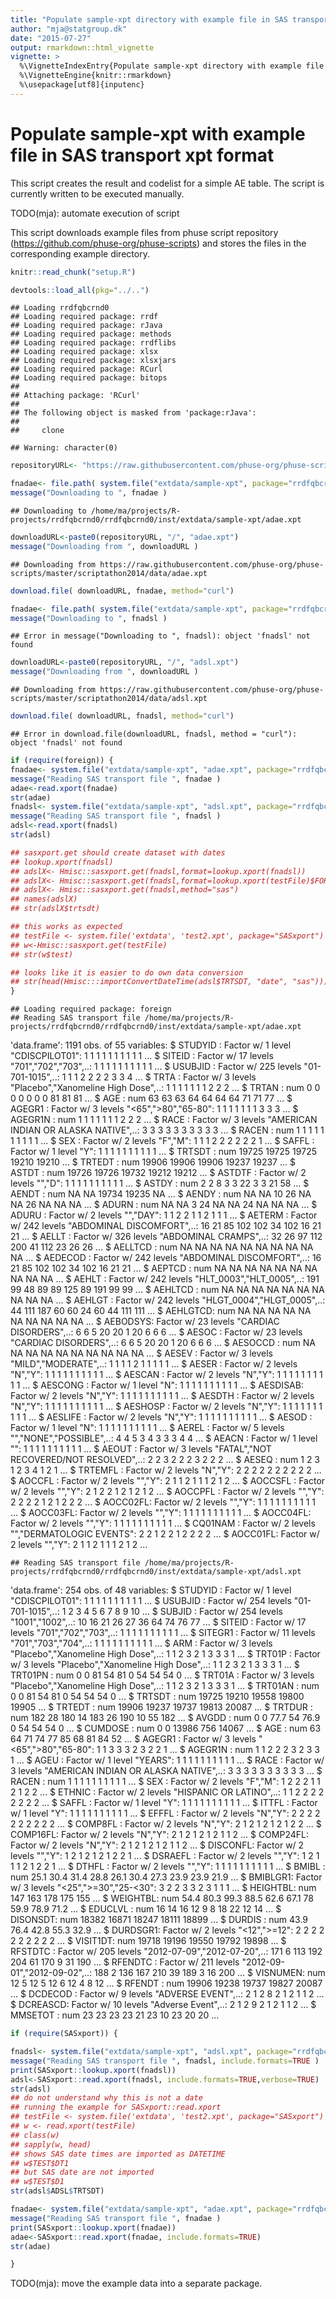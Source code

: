 ```yaml
---
title: "Populate sample-xpt directory with example file in SAS transport xpt format"
author: "mja@statgroup.dk"
date: "2015-07-27"
output: rmarkdown::html_vignette
vignette: >
  %\VignetteIndexEntry{Populate sample-xpt directory with example file in SAS transport xpt format}
  %\VignetteEngine{knitr::rmarkdown}
  %\usepackage[utf8]{inputenc}
---
```


# Populate sample-xpt with example file in SAS transport xpt format

This script creates the result and codelist for a simple AE table.
The script is currently written to be executed manually.

TODO(mja): automate execution of script

This script downloads example files from phuse script repository
(https://github.com/phuse-org/phuse-scripts) and stores the files in
the corresponding example directory.


```r
knitr::read_chunk("setup.R")
```

```r
devtools::load_all(pkg="../..")
```

```
## Loading rrdfqbcrnd0
## Loading required package: rrdf
## Loading required package: rJava
## Loading required package: methods
## Loading required package: rrdflibs
## Loading required package: xlsx
## Loading required package: xlsxjars
## Loading required package: RCurl
## Loading required package: bitops
## 
## Attaching package: 'RCurl'
## 
## The following object is masked from 'package:rJava':
## 
##     clone
```

```
## Warning: character(0)
```



```r
repositoryURL<- "https://raw.githubusercontent.com/phuse-org/phuse-scripts/master/scriptathon2014/data"

fnadae<- file.path( system.file("extdata/sample-xpt", package="rrdfqbcrnd0"), "adae.xpt" )
message("Downloading to ", fnadae )
```

```
## Downloading to /home/ma/projects/R-projects/rrdfqbcrnd0/rrdfqbcrnd0/inst/extdata/sample-xpt/adae.xpt
```

```r
downloadURL<-paste0(repositoryURL, "/", "adae.xpt")
message("Downloading from ", downloadURL )
```

```
## Downloading from https://raw.githubusercontent.com/phuse-org/phuse-scripts/master/scriptathon2014/data/adae.xpt
```

```r
download.file( downloadURL, fnadae, method="curl")

fnadae<- file.path( system.file("extdata/sample-xpt", package="rrdfqbcrnd0"), "adsl.xpt" )
message("Downloading to ", fnadsl )
```

```
## Error in message("Downloading to ", fnadsl): object 'fnadsl' not found
```

```r
downloadURL<-paste0(repositoryURL, "/", "adsl.xpt")
message("Downloading from ", downloadURL )
```

```
## Downloading from https://raw.githubusercontent.com/phuse-org/phuse-scripts/master/scriptathon2014/data/adsl.xpt
```

```r
download.file( downloadURL, fnadsl, method="curl")
```

```
## Error in download.file(downloadURL, fnadsl, method = "curl"): object 'fnadsl' not found
```


```r
if (require(foreign)) {
fnadae<- system.file("extdata/sample-xpt", "adae.xpt", package="rrdfqbcrnd0")
message("Reading SAS transport file ", fnadae )
adae<-read.xport(fnadae)
str(adae)
fnadsl<- system.file("extdata/sample-xpt", "adsl.xpt", package="rrdfqbcrnd0")
message("Reading SAS transport file ", fnadsl )
adsl<-read.xport(fnadsl)
str(adsl)

## sasxport.get should create dataset with dates
## lookup.xport(fnadsl)
## adslX<- Hmisc::sasxport.get(fnadsl,format=lookup.xport(fnadsl))
## adslX<- Hmisc::sasxport.get(fnadsl,format=lookup.xport(testFile)$FORMAT)
## adslX<- Hmisc::sasxport.get(fnadsl,method="sas")
## names(adslX)
## str(adslX$trtsdt)

## this works as expected
## testFile <- system.file('extdata', 'test2.xpt', package="SASxport")
## w<-Hmisc::sasxport.get(testFile)
## str(w$test)

## looks like it is easier to do own data conversion
## str(head(Hmisc:::importConvertDateTime(adsl$TRTSDT, "date", "sas")))
}
```

```
## Loading required package: foreign
## Reading SAS transport file /home/ma/projects/R-projects/rrdfqbcrnd0/rrdfqbcrnd0/inst/extdata/sample-xpt/adae.xpt
```

'data.frame':	1191 obs. of  55 variables:
 $ STUDYID : Factor w/ 1 level "CDISCPILOT01": 1 1 1 1 1 1 1 1 1 1 ...
 $ SITEID  : Factor w/ 17 levels "701","702","703",..: 1 1 1 1 1 1 1 1 1 1 ...
 $ USUBJID : Factor w/ 225 levels "01-701-1015",..: 1 1 1 2 2 2 2 3 3 4 ...
 $ TRTA    : Factor w/ 3 levels "Placebo","Xanomeline High Dose",..: 1 1 1 1 1 1 1 2 2 2 ...
 $ TRTAN   : num  0 0 0 0 0 0 0 81 81 81 ...
 $ AGE     : num  63 63 63 64 64 64 64 71 71 77 ...
 $ AGEGR1  : Factor w/ 3 levels "<65",">80","65-80": 1 1 1 1 1 1 1 3 3 3 ...
 $ AGEGR1N : num  1 1 1 1 1 1 1 2 2 2 ...
 $ RACE    : Factor w/ 3 levels "AMERICAN INDIAN OR ALASKA NATIVE",..: 3 3 3 3 3 3 3 3 3 3 ...
 $ RACEN   : num  1 1 1 1 1 1 1 1 1 1 ...
 $ SEX     : Factor w/ 2 levels "F","M": 1 1 1 2 2 2 2 2 2 1 ...
 $ SAFFL   : Factor w/ 1 level "Y": 1 1 1 1 1 1 1 1 1 1 ...
 $ TRTSDT  : num  19725 19725 19725 19210 19210 ...
 $ TRTEDT  : num  19906 19906 19906 19237 19237 ...
 $ ASTDT   : num  19726 19726 19732 19212 19212 ...
 $ ASTDTF  : Factor w/ 2 levels "","D": 1 1 1 1 1 1 1 1 1 1 ...
 $ ASTDY   : num  2 2 8 3 3 22 3 3 21 58 ...
 $ AENDT   : num  NA NA 19734 19235 NA ...
 $ AENDY   : num  NA NA 10 26 NA NA 26 NA NA NA ...
 $ ADURN   : num  NA NA 3 24 NA NA 24 NA NA NA ...
 $ ADURU   : Factor w/ 2 levels "","DAY": 1 1 2 2 1 1 2 1 1 1 ...
 $ AETERM  : Factor w/ 242 levels "ABDOMINAL DISCOMFORT",..: 16 21 85 102 102 34 102 16 21 21 ...
 $ AELLT   : Factor w/ 326 levels "ABDOMINAL CRAMPS",..: 32 26 97 112 200 41 112 23 26 26 ...
 $ AELLTCD : num  NA NA NA NA NA NA NA NA NA NA ...
 $ AEDECOD : Factor w/ 242 levels "ABDOMINAL DISCOMFORT",..: 16 21 85 102 102 34 102 16 21 21 ...
 $ AEPTCD  : num  NA NA NA NA NA NA NA NA NA NA ...
 $ AEHLT   : Factor w/ 242 levels "HLT_0003","HLT_0005",..: 191 99 48 89 89 125 89 191 99 99 ...
 $ AEHLTCD : num  NA NA NA NA NA NA NA NA NA NA ...
 $ AEHLGT  : Factor w/ 242 levels "HLGT_0004","HLGT_0005",..: 44 111 187 60 60 24 60 44 111 111 ...
 $ AEHLGTCD: num  NA NA NA NA NA NA NA NA NA NA ...
 $ AEBODSYS: Factor w/ 23 levels "CARDIAC DISORDERS",..: 6 6 5 20 20 1 20 6 6 6 ...
 $ AESOC   : Factor w/ 23 levels "CARDIAC DISORDERS",..: 6 6 5 20 20 1 20 6 6 6 ...
 $ AESOCCD : num  NA NA NA NA NA NA NA NA NA NA ...
 $ AESEV   : Factor w/ 3 levels "MILD","MODERATE",..: 1 1 1 1 2 1 1 1 1 1 ...
 $ AESER   : Factor w/ 2 levels "N","Y": 1 1 1 1 1 1 1 1 1 1 ...
 $ AESCAN  : Factor w/ 2 levels "N","Y": 1 1 1 1 1 1 1 1 1 1 ...
 $ AESCONG : Factor w/ 1 level "N": 1 1 1 1 1 1 1 1 1 1 ...
 $ AESDISAB: Factor w/ 2 levels "N","Y": 1 1 1 1 1 1 1 1 1 1 ...
 $ AESDTH  : Factor w/ 2 levels "N","Y": 1 1 1 1 1 1 1 1 1 1 ...
 $ AESHOSP : Factor w/ 2 levels "N","Y": 1 1 1 1 1 1 1 1 1 1 ...
 $ AESLIFE : Factor w/ 2 levels "N","Y": 1 1 1 1 1 1 1 1 1 1 ...
 $ AESOD   : Factor w/ 1 level "N": 1 1 1 1 1 1 1 1 1 1 ...
 $ AEREL   : Factor w/ 5 levels "","NONE","POSSIBLE",..: 4 4 5 3 4 3 3 3 4 4 ...
 $ AEACN   : Factor w/ 1 level "": 1 1 1 1 1 1 1 1 1 1 ...
 $ AEOUT   : Factor w/ 3 levels "FATAL","NOT RECOVERED/NOT RESOLVED",..: 2 2 3 2 2 2 3 2 2 2 ...
 $ AESEQ   : num  1 2 3 1 2 3 4 1 2 1 ...
 $ TRTEMFL : Factor w/ 2 levels "N","Y": 2 2 2 2 2 2 2 2 2 2 ...
 $ AOCCFL  : Factor w/ 2 levels "","Y": 2 1 1 2 1 1 1 2 1 2 ...
 $ AOCCSFL : Factor w/ 2 levels "","Y": 2 1 2 2 1 2 1 2 1 2 ...
 $ AOCCPFL : Factor w/ 2 levels "","Y": 2 2 2 2 1 2 1 2 2 2 ...
 $ AOCC02FL: Factor w/ 2 levels "","Y": 1 1 1 1 1 1 1 1 1 1 ...
 $ AOCC03FL: Factor w/ 2 levels "","Y": 1 1 1 1 1 1 1 1 1 1 ...
 $ AOCC04FL: Factor w/ 2 levels "","Y": 1 1 1 1 1 1 1 1 1 1 ...
 $ CQ01NAM : Factor w/ 2 levels "","DERMATOLOGIC EVENTS": 2 2 1 2 2 1 2 2 2 2 ...
 $ AOCC01FL: Factor w/ 2 levels "","Y": 2 1 1 2 1 1 1 2 1 2 ...

```
## Reading SAS transport file /home/ma/projects/R-projects/rrdfqbcrnd0/rrdfqbcrnd0/inst/extdata/sample-xpt/adsl.xpt
```

'data.frame':	254 obs. of  48 variables:
 $ STUDYID : Factor w/ 1 level "CDISCPILOT01": 1 1 1 1 1 1 1 1 1 1 ...
 $ USUBJID : Factor w/ 254 levels "01-701-1015",..: 1 2 3 4 5 6 7 8 9 10 ...
 $ SUBJID  : Factor w/ 254 levels "1001","1002",..: 10 16 21 26 27 36 64 74 76 77 ...
 $ SITEID  : Factor w/ 17 levels "701","702","703",..: 1 1 1 1 1 1 1 1 1 1 ...
 $ SITEGR1 : Factor w/ 11 levels "701","703","704",..: 1 1 1 1 1 1 1 1 1 1 ...
 $ ARM     : Factor w/ 3 levels "Placebo","Xanomeline High Dose",..: 1 1 2 3 2 1 3 3 3 1 ...
 $ TRT01P  : Factor w/ 3 levels "Placebo","Xanomeline High Dose",..: 1 1 2 3 2 1 3 3 3 1 ...
 $ TRT01PN : num  0 0 81 54 81 0 54 54 54 0 ...
 $ TRT01A  : Factor w/ 3 levels "Placebo","Xanomeline High Dose",..: 1 1 2 3 2 1 3 3 3 1 ...
 $ TRT01AN : num  0 0 81 54 81 0 54 54 54 0 ...
 $ TRTSDT  : num  19725 19210 19558 19800 19905 ...
 $ TRTEDT  : num  19906 19237 19737 19813 20087 ...
 $ TRTDUR  : num  182 28 180 14 183 26 190 10 55 182 ...
 $ AVGDD   : num  0 0 77.7 54 76.9 0 54 54 54 0 ...
 $ CUMDOSE : num  0 0 13986 756 14067 ...
 $ AGE     : num  63 64 71 74 77 85 68 81 84 52 ...
 $ AGEGR1  : Factor w/ 3 levels "<65",">80","65-80": 1 1 3 3 3 2 3 2 2 1 ...
 $ AGEGR1N : num  1 1 2 2 2 3 2 3 3 1 ...
 $ AGEU    : Factor w/ 1 level "YEARS": 1 1 1 1 1 1 1 1 1 1 ...
 $ RACE    : Factor w/ 3 levels "AMERICAN INDIAN OR ALASKA NATIVE",..: 3 3 3 3 3 3 3 3 3 3 ...
 $ RACEN   : num  1 1 1 1 1 1 1 1 1 1 ...
 $ SEX     : Factor w/ 2 levels "F","M": 1 2 2 2 1 1 2 1 2 2 ...
 $ ETHNIC  : Factor w/ 2 levels "HISPANIC OR LATINO",..: 1 1 2 2 2 2 2 2 2 2 ...
 $ SAFFL   : Factor w/ 1 level "Y": 1 1 1 1 1 1 1 1 1 1 ...
 $ ITTFL   : Factor w/ 1 level "Y": 1 1 1 1 1 1 1 1 1 1 ...
 $ EFFFL   : Factor w/ 2 levels "N","Y": 2 2 2 2 2 2 2 2 2 2 ...
 $ COMP8FL : Factor w/ 2 levels "N","Y": 2 1 2 1 2 1 2 1 2 2 ...
 $ COMP16FL: Factor w/ 2 levels "N","Y": 2 1 2 1 2 1 2 1 1 2 ...
 $ COMP24FL: Factor w/ 2 levels "N","Y": 2 1 2 1 2 1 2 1 1 2 ...
 $ DISCONFL: Factor w/ 2 levels "","Y": 1 2 1 2 1 2 1 2 2 1 ...
 $ DSRAEFL : Factor w/ 2 levels "","Y": 1 2 1 1 1 2 1 2 2 1 ...
 $ DTHFL   : Factor w/ 2 levels "","Y": 1 1 1 1 1 1 1 1 1 1 ...
 $ BMIBL   : num  25.1 30.4 31.4 28.8 26.1 30.4 27.3 23.9 23.9 21.9 ...
 $ BMIBLGR1: Factor w/ 3 levels "<25",">=30","25-<30": 3 2 2 3 3 2 3 1 1 1 ...
 $ HEIGHTBL: num  147 163 178 175 155 ...
 $ WEIGHTBL: num  54.4 80.3 99.3 88.5 62.6 67.1 78 59.9 78.9 71.2 ...
 $ EDUCLVL : num  16 14 16 12 9 8 18 22 12 14 ...
 $ DISONSDT: num  18382 16871 18247 18111 18899 ...
 $ DURDIS  : num  43.9 76.4 42.8 55.3 32.9 ...
 $ DURDSGR1: Factor w/ 2 levels "<12",">=12": 2 2 2 2 2 2 2 2 2 2 ...
 $ VISIT1DT: num  19718 19196 19550 19792 19898 ...
 $ RFSTDTC : Factor w/ 205 levels "2012-07-09","2012-07-20",..: 171 6 113 192 204 61 170 9 31 190 ...
 $ RFENDTC : Factor w/ 211 levels "2012-09-01","2012-09-02",..: 188 2 136 167 210 39 189 3 16 200 ...
 $ VISNUMEN: num  12 5 12 5 12 6 12 4 8 12 ...
 $ RFENDT  : num  19906 19238 19737 19827 20087 ...
 $ DCDECOD : Factor w/ 9 levels "ADVERSE EVENT",..: 2 1 2 8 2 1 2 1 1 2 ...
 $ DCREASCD: Factor w/ 10 levels "Adverse Event",..: 2 1 2 9 2 1 2 1 1 2 ...
 $ MMSETOT : num  23 23 23 23 21 23 10 23 20 20 ...


```r
if (require(SASxport)) {

fnadsl<- system.file("extdata/sample-xpt", "adsl.xpt", package="rrdfqbcrnd0")
message("Reading SAS transport file ", fnadsl, include.formats=TRUE )
print(SASxport::lookup.xport(fnadsl))
adsl<-SASxport::read.xport(fnadsl, include.formats=TRUE,verbose=TRUE)
str(adsl)
## do not understand why this is not a date
## running the example for SASxport::read.xport
## testFile <- system.file('extdata', 'test2.xpt', package="SASxport")
## w <- read.xport(testFile)
## class(w)
## sapply(w, head)
## shows SAS date times are imported as DATETIME
## w$TEST$DT1
## but SAS date are not imported
## w$TEST$D1
str(adsl$ADSL$TRTSDT)

fnadae<- system.file("extdata/sample-xpt", "adae.xpt", package="rrdfqbcrnd0")
message("Reading SAS transport file ", fnadae )
print(SASxport::lookup.xport(fnadae))
adae<-SASxport::read.xport(fnadae, include.formats=TRUE)
str(adae)

}
```

TODO(mja): move the example data into a separate package.
